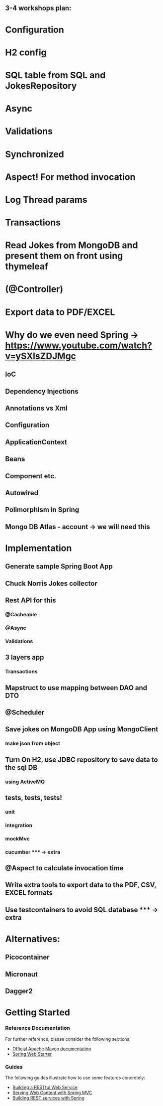 ## 3-4 workshops plan:
# Configuration
# H2 config
# SQL table from SQL and JokesRepository
# Async
# Validations
# Synchronized
# Aspect! For method invocation
# Log Thread params
# Transactions
# Read Jokes from MongoDB and present them on front using thymeleaf
# (@Controller)
# Export data to PDF/EXCEL

# Why do we even need Spring -> https://www.youtube.com/watch?v=ySXlsZDJMgc
## IoC
## Dependency Injections
## Annotations vs Xml
## Configuration
## ApplicationContext
## Beans
## Component etc.
## Autowired
## Polimorphism in Spring
## Mongo DB Atlas - account -> we will need this

# Implementation
## Generate sample Spring Boot App
## Chuck Norris Jokes collector
## Rest API for this
### @Cacheable
### @Async
### Validations
## 3 layers app
### Transactions
## Mapstruct to use mapping between DAO and DTO
## @Scheduler
## Save jokes on MongoDB App using MongoClient
### make json from object
## Turn On H2, use JDBC repository to save data to the sql DB
### using ActiveMQ
## tests, tests, tests!
### unit
### integration
### mockMvc
### cucumber *** -> extra
## @Aspect to calculate invocation time
## Write extra tools to export data to the PDF, CSV, EXCEL formats
## Use testcontainers to avoid SQL database *** -> extra

# Alternatives:
## Picocontainer
## Micronaut
## Dagger2 

# Getting Started

### Reference Documentation
For further reference, please consider the following sections:

* [Official Apache Maven documentation](https://maven.apache.org/guides/index.html)
* [Spring Web Starter](https://docs.spring.io/spring-boot/docs/{bootVersion}/reference/htmlsingle/#boot-features-developing-web-applications)

### Guides
The following guides illustrate how to use some features concretely:

* [Building a RESTful Web Service](https://spring.io/guides/gs/rest-service/)
* [Serving Web Content with Spring MVC](https://spring.io/guides/gs/serving-web-content/)
* [Building REST services with Spring](https://spring.io/guides/tutorials/bookmarks/)